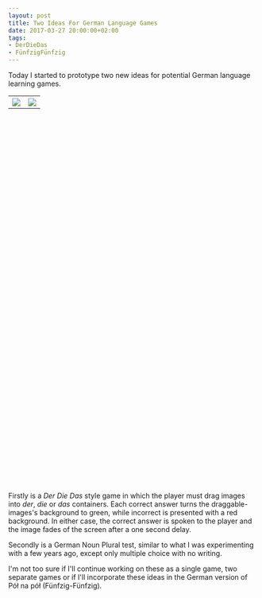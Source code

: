 ```yaml
---
layout: post
title: Two Ideas For German Language Games
date: 2017-03-27 20:00:00+02:00
tags:
- DerDieDas
- FünfzigFünfzig
---
```


Today I started to prototype two new ideas for potential German language learning games.

<table style="width:100%" height="20%" cellspacing="5" cellpadding="5">
  <tr>
    <th><img src="{{site.baseurl}}/assets/images/posts/2017/17-03-27/01.png" style="width:25% height:50%"></th>
    <th><img src="{{site.baseurl}}/assets/images/posts/2017/17-03-27/02.png" style="width:25% height:50%"></th>
  </tr>
</table>
<p></p>

Firstly is a *Der Die Das* style game in which the player must drag images into *der*, *die* or *das* containers. Each correct answer turns the draggable-images's background to green, while incorrect is presented with a red background. In either case, the correct answer is spoken to the player and the image fades of the screen after a one second delay.

Secondly is a German Noun Plural test, similar to what I was experimenting with a few years ago, except only multiple choice with no writing.

I'm not too sure if I'll continue working on these as a single game, two separate games or if I'll incorporate these ideas in the German version of Pół na pół (Fünfzig-Fünfzig).
